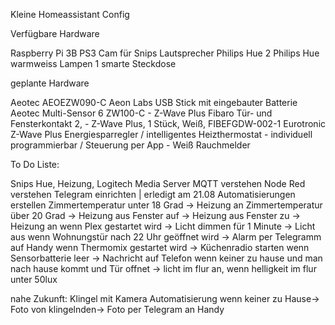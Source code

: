 Kleine Homeassistant Config

Verfügbare Hardware

Raspberry Pi 3B
  PS3 Cam für Snips
  Lautsprecher
Philips Hue
  2 Philips Hue warmweiss Lampen
  1 smarte Steckdose

geplante Hardware


Aeotec AEOEZW090-C Aeon Labs USB Stick mit eingebauter Batterie
Aeotec Multi-Sensor 6 ZW100-C - Z-Wave Plus
Fibaro Tür- und Fensterkontakt 2, - Z-Wave Plus, 1 Stück, Weiß, FIBEFGDW-002-1
Eurotronic Z-Wave Plus Energiesparregler / intelligentes Heizthermostat - individuell programmierbar / Steuerung per App - Weiß
Rauchmelder

To Do Liste:

Snips Hue, Heizung, Logitech Media Server
MQTT verstehen
Node Red verstehen
Telegram einrichten | erledigt am 21.08
Automatisierungen erstellen
  Zimmertemperatur unter 18 Grad -> Heizung an
  Zimmertemperatur über 20 Grad -> Heizung aus
  Fenster auf -> Heizung aus
  Fenster zu -> Heizung an
  wenn Plex gestartet wird -> Licht dimmen für 1 Minute -> Licht aus
  wenn Wohnungstür nach 22 Uhr geöffnet wird -> Alarm per Telegramm auf Handy
  wenn Thermomix gestartet wird -> Küchenradio starten
  wenn Sensorbatterie leer -> Nachricht auf Telefon
  wenn keiner zu hause und man nach hause kommt und Tür offnet -> licht im flur an, wenn helligkeit im flur unter 50lux
  
  nahe Zukunft:
  Klingel mit Kamera
    Automatisierung
    wenn keiner zu Hause-> Foto von klingelnden-> Foto per Telegram an Handy
